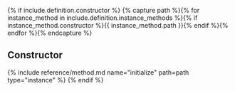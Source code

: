 {% if include.definition.constructor %}
{% capture path %}{% for instance_method in include.definition.instance_methods %}{% if instance_method.constructor %}{{ instance_method.path }}{% endif %}{% endfor %}{% endcapture %}
## Constructor
{% include reference/method.md name="initialize" path=path type="instance" %}
{% endif %}
